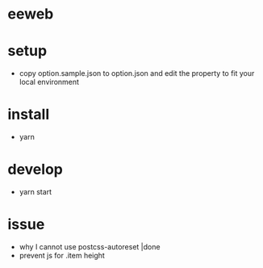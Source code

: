 eeweb
=====

# setup
* copy option.sample.json to option.json and edit the property to fit your local environment

# install
* yarn

# develop
* yarn start

# issue
* why I cannot use postcss-autoreset |done
* prevent js for .item height 
